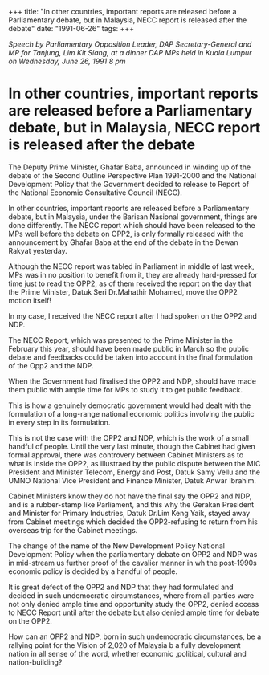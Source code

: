 +++ 
title: "In other countries, important reports are released before a Parliamentary debate, but in Malaysia, NECC report is released after the debate"
date: "1991-06-26"
tags:
+++

_Speech by Parliamentary Opposition Leader, DAP Secretary-General and MP for Tanjung, Lim Kit Siang, at a dinner DAP MPs held in Kuala Lumpur on Wednesday, June 26, 1991 8 pm_

# In other countries, important reports are released before a Parliamentary debate, but in Malaysia, NECC report is released after the debate

The Deputy Prime Minister, Ghafar Baba, announced in winding up of the debate of the Second Outline Perspective Plan 1991-2000 and the National Development Policy that the Government decided to release to Report of the National Economic Consultative Council (NECC).</u>

In other countries, important reports are released before a Parliamentary debate, but in Malaysia, under the Barisan Nasional government, things are done differently. The NECC report which should have been released to the MPs well before the debate on OPP2, is only formally released with the announcement by Ghafar Baba at the end of the debate in the Dewan Rakyat yesterday.

Although the NECC report was tabled in Parliament in middle of last week, MPs was in no position to benefit from it, they are already hard-pressed for time just to read the OPP2, as of them received the report on the day that the Prime Minister, Datuk Seri Dr.Mahathir Mohamed, move the OPP2 motion itself!

In my case, I received the NECC report after I had spoken on the OPP2 and NDP.

The NECC Report, which was presented to the Prime Minister in the February this year, should have been made public in March so the public debate and feedbacks could be taken into account in the final formulation of the Opp2 and the NDP.

When the Government had finalised the OPP2 and NDP, should have made them public with ample time for MPs to study it to get public feedback.

This is how a genuinely democratic government would had dealt with the formulation of a long-range national economic politics involving the public in every step in its formulation.

This is not the case with the OPP2 and NDP, which is the work of a small handful of people. Until the very last minute, though the Cabinet had given formal approval, there was controvery between Cabinet Ministers as to what is inside the OPP2, as illustraed by the public dispute between the MIC President and Minister Telecom, Energy and Post, Datuk Samy Vellu and the UMNO National Vice President and Finance Minister, Datuk Anwar Ibrahim.

 Cabinet Ministers know they do not have the final say the OPP2 and NDP, and is a rubber-stamp like Parliament, and this why the Gerakan President and Minister for Primary Industries, Datuk Dr.Lim Keng Yaik, stayed away from Cabinet meetings which decided the OPP2-refusing to return from his overseas trip for the Cabinet meetings.

The change of the name of the New Development Policy National Development Policy when the parliamentary debate on OPP2 and NDP was in mid-stream us further proof of the cavalier manner in wh the post-1990s economic policy is decided by a handful of people.

It is great defect of the OPP2 and NDP that they had formulated and decided in such undemocratic circumstances, where from all parties were not only denied ample time and opportunity study the OPP2, denied access to NECC Report until after the debate but also denied ample time for debate on the OPP2.

How can an OPP2 and NDP, born in such undemocratic circumstances, be a rallying point for the Vision of 2,020 of Malaysia b a fully development nation in all sense of the word, whether economic ,political, cultural and nation-building?
 
